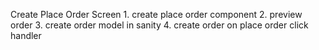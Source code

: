 Create Place Order Screen
    1. create place order component
    2. preview order
    3. create order model in sanity
    4. create order on place order click handler
